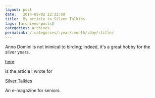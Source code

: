 ```yaml
---
layout: post
date:	2014-08-02 22:32:00
title:  My article in Silver Talkies
tags: [archived-posts]
categories: archives
permalink: /:categories/:year/:month/:day/:title/
---
```

Anno Domini is not inimical to birding; indeed, it's a great hobby for the silver years.

<a href="http://silvertalkies.com/birding-bangalore-beyond/"> here </a>

is the article I wrote for 

<a href="www.silvertalkies.com"> Silver Talkies </a>

An e-magazine for seniors.
